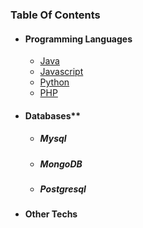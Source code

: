 
### Table Of Contents
- #### Programming Languages    
  - [Java](https://srimuthurajesh.github.io/Tech-Notes/Java/)    
  - [Javascript](https://srimuthurajesh.github.io/Tech-Notes/Java%20script/)  
  - [Python](https://srimuthurajesh.github.io/Tech-Notes/Python/)  
  - [PHP](https://srimuthurajesh.github.io/Tech-Notes/PHP/)  
- #### Databases**    
  - ##### Mysql  
  - ##### MongoDB  
  - ##### Postgresql    
- #### Other Techs  
